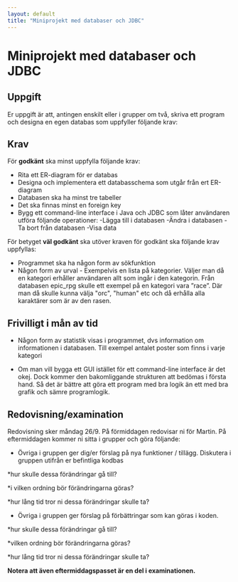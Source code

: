 ```yaml
---
layout: default
title: "Miniprojekt med databaser och JDBC"
---
```



Miniprojekt med databaser och JDBC
========================

Uppgift
-------

Er uppgift är att, antingen enskilt eller i grupper om två, skriva ett program och designa en egen databas som uppfyller följande krav: 

Krav
----

För **godkänt** ska minst uppfylla följande krav:

* Rita ett ER-diagram för er databas
* Designa och implementera ett databasschema som utgår från ert ER-diagram
* Databasen ska ha minst tre tabeller
* Det ska finnas minst en foreign key
* Bygg ett command-line interface i Java och JDBC som låter användaren utföra följande operationer:
-Lägga till i databasen
-Ändra i databasen
-Ta bort från databasen
-Visa data



För betyget **väl godkänt** ska utöver kraven för godkänt ska följande krav uppfyllas:

* Programmet ska ha någon form av sökfunktion
* Någon form av urval - Exempelvis en lista på kategorier. Väljer man då en kategori erhåller användaren allt som ingår i den kategorin. Från databasen epic_rpg skulle ett exempel på en kategori vara ”race”. Där man då skulle kunna välja "orc", "human" etc och då erhålla alla karaktärer som är av den rasen.


Frivilligt i mån av tid
----------
* Någon form av statistik visas i programmet, dvs information om informationen i databasen. Till exempel antalet poster som finns i varje kategori

* Om man vill bygga ett GUI istället för ett command-line interface är det okej. Dock kommer den bakomliggande strukturen att bedömas i första hand. Så det är bättre att göra ett program med bra logik än ett med bra grafik och sämre programlogik.

 

Redovisning/examination
-----------

Redovisning sker måndag 26/9. På förmiddagen redovisar ni för Martin. På eftermiddagen kommer ni sitta i grupper och göra följande:

* Övriga i gruppen ger dig/er förslag på nya funktioner / tillägg. Diskutera i gruppen utifrån er befintliga kodbas

 *hur skulle dessa förändringar gå till?

 *i vilken ordning bör förändringarna göras?
 
 *hur lång tid tror ni dessa förändringar skulle ta? 

* Övriga i gruppen ger förslag på förbättringar som kan göras i koden.

 *hur skulle dessa förändringar gå till?
 
 *vilken ordning bör förändringarna göras?
 
 *hur lång tid tror ni dessa förändringar skulle ta? 



**Notera att även eftermiddagspasset är en del i examinationen.**
